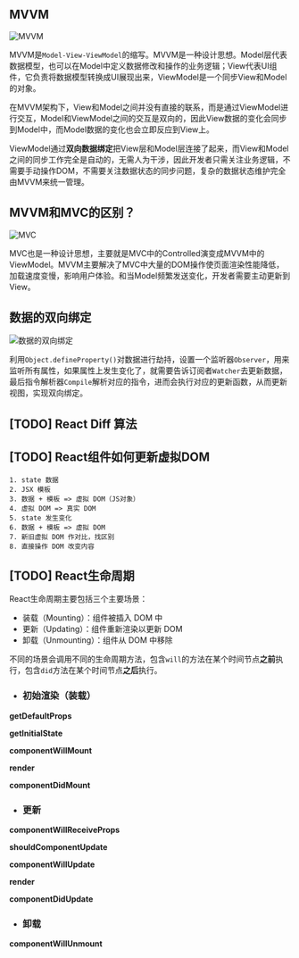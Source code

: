 ## MVVM

![MVVM](http://www.ruanyifeng.com/blogimg/asset/2015/bg2015020110.png)

MVVM是`Model-View-ViewModel`的缩写。MVVM是一种设计思想。Model层代表数据模型，也可以在Model中定义数据修改和操作的业务逻辑；View代表UI组件，它负责将数据模型转换成UI展现出来，ViewModel是一个同步View和Model的对象。

在MVVM架构下，View和Model之间并没有直接的联系，而是通过ViewModel进行交互，Model和ViewModel之间的交互是双向的，因此View数据的变化会同步到Model中，而Model数据的变化也会立即反应到View上。

ViewModel通过**双向数据绑定**把View层和Model层连接了起来，而View和Model之间的同步工作完全是自动的，无需人为干涉，因此开发者只需关注业务逻辑，不需要手动操作DOM，不需要关注数据状态的同步问题，复杂的数据状态维护完全由MVVM来统一管理。

## MVVM和MVC的区别？

![MVC](http://www.ruanyifeng.com/blogimg/asset/2015/bg2015020105.png)

MVC也是一种设计思想，主要就是MVC中的Controlled演变成MVVM中的ViewModel。MVVM主要解决了MVC中大量的DOM操作使页面渲染性能降低，加载速度变慢，影响用户体验。和当Model频繁发送变化，开发者需要主动更新到View。

## 数据的双向绑定

![数据的双向绑定](https://user-gold-cdn.xitu.io/2018/10/23/166a031209fc8da5?imageView2/0/w/1280/h/960/format/webp/ignore-error/1)

利用`Object.defineProperty()`对数据进行劫持，设置一个监听器`Observer`，用来监听所有属性，如果属性上发生变化了，就需要告诉订阅者`Watcher`去更新数据，最后指令解析器`Compile`解析对应的指令，进而会执行对应的更新函数，从而更新视图，实现双向绑定。

## [TODO] React Diff 算法

## [TODO] React组件如何更新虚拟DOM

    1. state 数据
    2. JSX 模板
    3. 数据 + 模板 => 虚拟 DOM（JS对象）
    4. 虚拟 DOM => 真实 DOM
    5. state 发生变化
    6. 数据 + 模板 => 虚拟 DOM
    7. 新旧虚拟 DOM 作对比，找区别
    8. 直接操作 DOM 改变内容

## [TODO] React生命周期

  React生命周期主要包括三个主要场景：

  - 装载（Mounting）：组件被插入 DOM 中
  - 更新（Updating）：组件重新渲染以更新 DOM
  - 卸载（Unmounting）：组件从 DOM 中移除

  不同的场景会调用不同的生命周期方法，包含`will`的方法在某个时间节点**之前**执行，包含`did`方法在某个时间节点**之后**执行。

  - ### 初始渲染（装载）

  **getDefaultProps**

  **getInitialState**

  **componentWillMount**

  **render**

  **componentDidMount**

  - ### 更新

  **componentWillReceiveProps**

  **shouldComponentUpdate**

  **componentWillUpdate**

  **render**

  **componentDidUpdate**

  - ### 卸载

  **componentWillUnmount**
